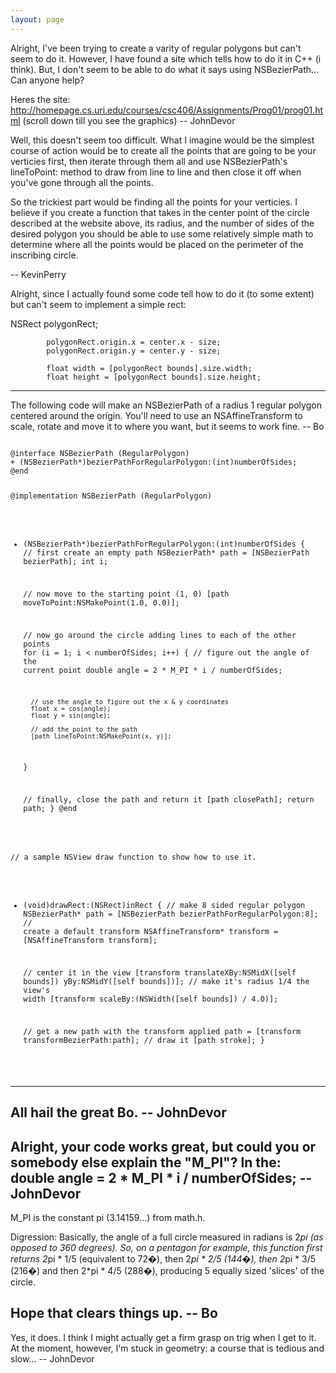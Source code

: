```yaml
---
layout: page
---
```




Alright, I've been trying to create a varity of regular polygons but can't seem to do it. However, I have found a site which tells how to do it in C++ (i think). But, I don't seem to be able to do what it says using NSBezierPath... Can anyone help?

Heres the site: http://homepage.cs.uri.edu/courses/csc406/Assignments/Prog01/prog01.html
(scroll down till you see the graphics)
-- JohnDevor

Well, this doesn't seem too difficult. What I imagine would be the simplest course of action would be to create all the points that are going to be your verticies first, then iterate through them all and use NSBezierPath's lineToPoint: method to draw from line to line and then close it off when you've gone through all the points.

So the trickiest part would be finding all the points for your verticies. I believe if you create a function that takes in the center point of the circle described at the website above, its radius, and the number of sides of the desired polygon you should be able to use some relatively simple math to determine where all the points would be placed on the perimeter of the inscribing circle.

-- KevinPerry

Alright, since I actually found some code tell how to do it (to some extent) but can't seem to implement a simple rect:
    
NSRect polygonRect;
            
            polygonRect.origin.x = center.x - size;
            polygonRect.origin.y = center.y - size;
            
            float width = [polygonRect bounds].size.width;
            float height = [polygonRect bounds].size.height;


----

The following code will make an NSBezierPath of a radius 1 regular polygon centered around the origin.  You'll need to use an NSAffineTransform to scale, rotate and move it to where you want, but it seems to work fine. -- Bo
    
<code>
@interface NSBezierPath (RegularPolygon)
+ (NSBezierPath*)bezierPathForRegularPolygon:(int)numberOfSides;
@end

@implementation NSBezierPath (RegularPolygon)
+ (NSBezierPath*)bezierPathForRegularPolygon:(int)numberOfSides
{
	// first create an empty path
	NSBezierPath* path = [NSBezierPath bezierPath];
	int i;

	// now move to the starting point (1, 0)
	[path moveToPoint:NSMakePoint(1.0, 0.0)];

	// now go around the circle adding lines to each of the other points
	for (i = 1; i < numberOfSides; i++) {
		// figure out the angle of the current point
		double angle = 2 * M_PI * i  / numberOfSides;

		// use the angle to figure out the x & y coordinates
		float x = cos(angle);
		float y = sin(angle);

		// add the point to the path
		[path lineToPoint:NSMakePoint(x, y)];
	}

	// finally, close the path and return it
	[path closePath];
	return path;
}
@end

// a sample NSView draw function to show how to use it.
- (void)drawRect:(NSRect)inRect
{
	// make 8 sided regular polygon
	NSBezierPath* path = [NSBezierPath bezierPathForRegularPolygon:8];
	// create a default transform
	NSAffineTransform* transform = [NSAffineTransform transform];

	// center it in the view
	[transform translateXBy:NSMidX([self bounds]) yBy:NSMidY([self bounds])];
	// make it's radius 1/4 the view's width
	[transform scaleBy:(NSWidth([self bounds]) / 4.0)];

	// get a new path with the transform applied
	path = [transform transformBezierPath:path];
	// draw it
	[path stroke];
}

</code>

----
All hail the great Bo. -- JohnDevor
----
Alright, your code works great, but could you or somebody else explain the "M_PI"? In the:     double angle = 2 * M_PI * i  / numberOfSides;
-- JohnDevor
----
M_PI is the constant pi (3.14159...) from math.h.

Digression: Basically, the angle of a full circle measured in radians is 2*pi (as opposed to 360 degrees).  So, on a pentagon for example, this function first returns 2*pi * 1/5 (equivalent to 72�), then 2*pi * 2/5 (144�), then 2*pi * 3/5 (216�) and then 2*pi * 4/5 (288�), producing 5 equally sized 'slices' of the circle.  

Hope that clears things up.  -- Bo
----
Yes, it does. I think I might actually get a firm grasp on trig when I get to it. At the moment, however, I'm stuck in geometry: a course that is tedious and  slow... -- JohnDevor

